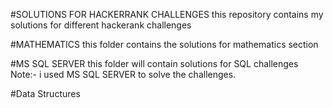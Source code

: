 #SOLUTIONS FOR HACKERRANK CHALLENGES
 this repository contains my solutions for different hackerank challenges

#MATHEMATICS 
this folder contains the solutions for mathematics section

#MS SQL SERVER
this folder will contain solutions for SQL challenges
Note:- i used MS SQL SERVER to solve the challenges.

#Data Structures
